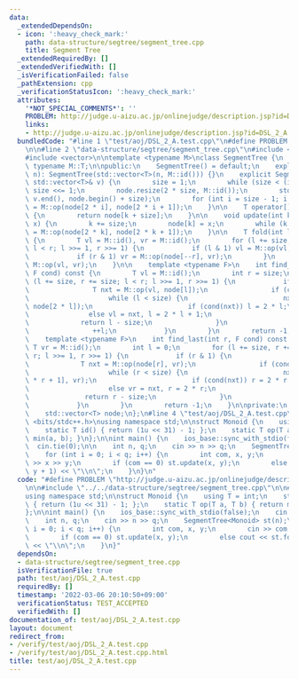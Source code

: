 ```yaml
---
data:
  _extendedDependsOn:
  - icon: ':heavy_check_mark:'
    path: data-structure/segtree/segment_tree.cpp
    title: Segment Tree
  _extendedRequiredBy: []
  _extendedVerifiedWith: []
  _isVerificationFailed: false
  _pathExtension: cpp
  _verificationStatusIcon: ':heavy_check_mark:'
  attributes:
    '*NOT_SPECIAL_COMMENTS*': ''
    PROBLEM: http://judge.u-aizu.ac.jp/onlinejudge/description.jsp?id=DSL_2_A
    links:
    - http://judge.u-aizu.ac.jp/onlinejudge/description.jsp?id=DSL_2_A
  bundledCode: "#line 1 \"test/aoj/DSL_2_A.test.cpp\"\n#define PROBLEM \"http://judge.u-aizu.ac.jp/onlinejudge/description.jsp?id=DSL_2_A\"\
    \n\n#line 2 \"data-structure/segtree/segment_tree.cpp\"\n#include <algorithm>\n\
    #include <vector>\n\ntemplate <typename M>\nclass SegmentTree {\n    using T =\
    \ typename M::T;\n\npublic:\n    SegmentTree() = default;\n    explicit SegmentTree(int\
    \ n): SegmentTree(std::vector<T>(n, M::id())) {}\n    explicit SegmentTree(const\
    \ std::vector<T>& v) {\n        size = 1;\n        while (size < (int) v.size())\
    \ size <<= 1;\n        node.resize(2 * size, M::id());\n        std::copy(v.begin(),\
    \ v.end(), node.begin() + size);\n        for (int i = size - 1; i > 0; --i) node[i]\
    \ = M::op(node[2 * i], node[2 * i + 1]);\n    }\n\n    T operator[](int k) const\
    \ {\n        return node[k + size];\n    }\n\n    void update(int k, const T&\
    \ x) {\n        k += size;\n        node[k] = x;\n        while (k >>= 1) node[k]\
    \ = M::op(node[2 * k], node[2 * k + 1]);\n    }\n\n    T fold(int l, int r) const\
    \ {\n        T vl = M::id(), vr = M::id();\n        for (l += size, r += size;\
    \ l < r; l >>= 1, r >>= 1) {\n            if (l & 1) vl = M::op(vl, node[l++]);\n\
    \            if (r & 1) vr = M::op(node[--r], vr);\n        }\n        return\
    \ M::op(vl, vr);\n    }\n\n    template <typename F>\n    int find_first(int l,\
    \ F cond) const {\n        T vl = M::id();\n        int r = size;\n        for\
    \ (l += size, r += size; l < r; l >>= 1, r >>= 1) {\n            if (l & 1) {\n\
    \                T nxt = M::op(vl, node[l]);\n                if (cond(nxt)) {\n\
    \                    while (l < size) {\n                        nxt = M::op(vl,\
    \ node[2 * l]);\n                        if (cond(nxt)) l = 2 * l;\n         \
    \               else vl = nxt, l = 2 * l + 1;\n                    }\n       \
    \             return l - size;\n                }\n                vl = nxt;\n\
    \                ++l;\n            }\n        }\n        return -1;\n    }\n\n\
    \    template <typename F>\n    int find_last(int r, F cond) const {\n       \
    \ T vr = M::id();\n        int l = 0;\n        for (l += size, r += size; l <\
    \ r; l >>= 1, r >>= 1) {\n            if (r & 1) {\n                --r;\n   \
    \             T nxt = M::op(node[r], vr);\n                if (cond(nxt)) {\n\
    \                    while (r < size) {\n                        nxt = M::op(node[2\
    \ * r + 1], vr);\n                        if (cond(nxt)) r = 2 * r + 1;\n    \
    \                    else vr = nxt, r = 2 * r;\n                    }\n      \
    \              return r - size;\n                }\n                vr = nxt;\n\
    \            }\n        }\n        return -1;\n    }\n\nprivate:\n    int size;\n\
    \    std::vector<T> node;\n};\n#line 4 \"test/aoj/DSL_2_A.test.cpp\"\n\n#include\
    \ <bits/stdc++.h>\nusing namespace std;\n\nstruct Monoid {\n    using T = int;\n\
    \    static T id() { return (1u << 31) - 1; };\n    static T op(T a, T b) { return\
    \ min(a, b); }\n};\n\nint main() {\n    ios_base::sync_with_stdio(false);\n  \
    \  cin.tie(0);\n\n    int n, q;\n    cin >> n >> q;\n    SegmentTree<Monoid> st(n);\n\
    \    for (int i = 0; i < q; i++) {\n        int com, x, y;\n        cin >> com\
    \ >> x >> y;\n        if (com == 0) st.update(x, y);\n        else cout << st.fold(x,\
    \ y + 1) << \"\\n\";\n    }\n}\n"
  code: "#define PROBLEM \"http://judge.u-aizu.ac.jp/onlinejudge/description.jsp?id=DSL_2_A\"\
    \n\n#include \"../../data-structure/segtree/segment_tree.cpp\"\n\n#include <bits/stdc++.h>\n\
    using namespace std;\n\nstruct Monoid {\n    using T = int;\n    static T id()\
    \ { return (1u << 31) - 1; };\n    static T op(T a, T b) { return min(a, b); }\n\
    };\n\nint main() {\n    ios_base::sync_with_stdio(false);\n    cin.tie(0);\n\n\
    \    int n, q;\n    cin >> n >> q;\n    SegmentTree<Monoid> st(n);\n    for (int\
    \ i = 0; i < q; i++) {\n        int com, x, y;\n        cin >> com >> x >> y;\n\
    \        if (com == 0) st.update(x, y);\n        else cout << st.fold(x, y + 1)\
    \ << \"\\n\";\n    }\n}"
  dependsOn:
  - data-structure/segtree/segment_tree.cpp
  isVerificationFile: true
  path: test/aoj/DSL_2_A.test.cpp
  requiredBy: []
  timestamp: '2022-03-06 20:10:50+09:00'
  verificationStatus: TEST_ACCEPTED
  verifiedWith: []
documentation_of: test/aoj/DSL_2_A.test.cpp
layout: document
redirect_from:
- /verify/test/aoj/DSL_2_A.test.cpp
- /verify/test/aoj/DSL_2_A.test.cpp.html
title: test/aoj/DSL_2_A.test.cpp
---
```

